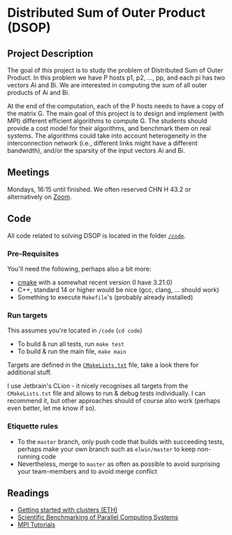 # Distributed Sum of Outer Product (DSOP)
## Project Description
The goal of this project is to study the problem of Distributed Sum of Outer Product. In this problem we have P hosts p1, p2, ..., pp, and each pi has two vectors Ai and Bi.
We are interested in computing the sum of all outer products of Ai and Bi.

At the end of the computation, each of the P hosts needs to have a copy of the matrix G. The main goal of this project is to design and implement (with MPI) different efficient algorithms to compute G. The students should provide a cost model for their algorithms, and benchmark them on real systems. The algorithms could take into account heterogeneity in the interconnection network (i.e., different links might have a different bandwidth), and/or the sparsity of the input vectors Ai and Bi.

## Meetings

Mondays, 16:15 until finished. We often reserved CHN H 43.2 or alternatively
on [Zoom](https://ethz.zoom.us/j/69785702508).

## Code

All code related to solving DSOP is located in the folder [`/code`](code).

### Pre-Requisites

You'll need the following, perhaps also a bit more:

- [cmake](https://cmake.org/install/) with a somewhat recent version (I have 3.21.0)
- C++, standard 14 or higher would be nice (gcc, clang, ... should work)
- Something to execute `Makefile`'s (probably already installed)

### Run targets

This assumes you're located in `/code` (`cd code`)

- To build & run all tests, run `make test`
- To build & run the main file, `make main`

Targets are defined in the [`CMakeLists.txt`](code/CMakeLists.txt) file, take a look there for additional stuff.

I use Jetbrain's CLion - it nicely recognises all targets from the `CMakeLists.txt` file and allows to run & debug tests
individually. I can recommend it, but other approaches should of course also work (perhaps even better, let me know if
so).

### Etiquette rules

- To the `master` branch, only push code that builds with succeeding tests, perhaps make your own branch such
  as `elwin/master` to keep non-running code
- Nevertheless, merge to `master` as often as possible to avoid surprising your team-members and to avoid merge conflict

## Readings

- [Getting started with clusters (ETH)](https://scicomp.ethz.ch/wiki/Getting_started_with_clusters)
- [Scientific Benchmarking of Parallel Computing Systems](http://spcl.inf.ethz.ch/Teaching/2021-dphpc/hoefler-scientific-benchmarking.pdf)
- [MPI Tutorials](https://mpitutorial.com/)
